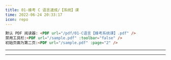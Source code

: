 ```yaml
---
title: 01-蜂考 C 语言速成/【系统】课
time: 2022-06-24 20:33:17
icon: repo
---
```


```markdown
默认 PDF 阅读器: <PDF url="/pdf/01-C语言【蜂考系统课】.pdf" />
禁用工具栏:<PDF url="/sample.pdf" :toolbar="false" />
初始页面为第二页:<PDF url="/sample.pdf" :page="2" />
```

<PDF url="/pdf/01-C语言【蜂考系统课】.pdf" />

---

<PDF url="/pdf/02-C语言【蜂考速成课】.pdf" />

---

<PDF url="/pdf/03-使用8421.pdf" />
